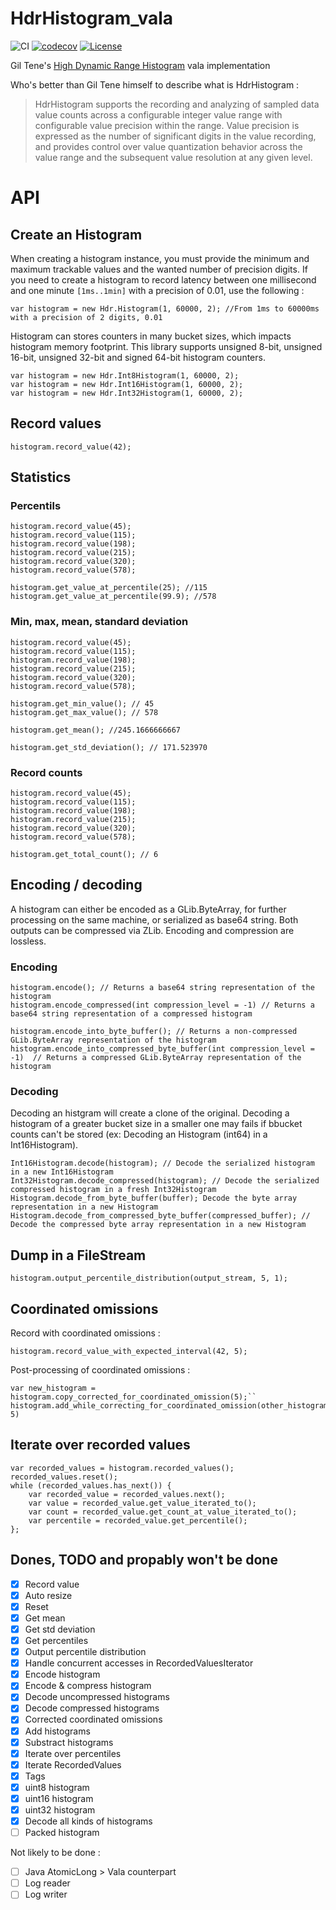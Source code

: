 # HdrHistogram_vala

![CI](https://github.com/lcallarec/HdrHistogram_vala/workflows/CI/badge.svg) 
[![codecov](https://codecov.io/gh/lcallarec/HdrHistogram_vala/branch/master/graph/badge.svg)](https://codecov.io/gh/lcallarec/HdrHistogram_vala)
[![License](https://img.shields.io/github/license/lcallarec/HdrHistogram_vala)](https://github.com/lcallarec/HdrHistogram_vala/blob/master/LICENSE)

Gil Tene's [High Dynamic Range Histogram](https://github.com/HdrHistogram/HdrHistogram) vala implementation

Who's better than Gil Tene himself to describe what is HdrHistogram :

> HdrHistogram supports the recording and analyzing of sampled data value counts across a configurable integer value range with configurable value precision within the range. Value precision is expressed as the number of significant digits in the value recording, and provides control over value quantization behavior across the value range and the subsequent value resolution at any given level.

# API

## Create an Histogram

When creating a histogram instance, you must provide the minimum and maximum trackable values and the wanted number of precision digits. If you need to create a histogram to record latency between one millisecond and one minute `[1ms..1min]` with a precision of 0.01, use the following :


```vala
var histogram = new Hdr.Histogram(1, 60000, 2); //From 1ms to 60000ms with a precision of 2 digits, 0.01
```

Histogram can stores counters in many bucket sizes, which impacts histogram memory footprint. This library supports unsigned 8-bit, unsigned 16-bit, unsigned 32-bit and signed 64-bit histogram counters.

```vala
var histogram = new Hdr.Int8Histogram(1, 60000, 2);
var histogram = new Hdr.Int16Histogram(1, 60000, 2);
var histogram = new Hdr.Int32Histogram(1, 60000, 2);
```

## Record values

```vala
histogram.record_value(42);
```

## Statistics

### Percentils

```vala
histogram.record_value(45);
histogram.record_value(115);
histogram.record_value(198);
histogram.record_value(215);
histogram.record_value(320);
histogram.record_value(578);

histogram.get_value_at_percentile(25); //115
histogram.get_value_at_percentile(99.9); //578
```

### Min, max, mean, standard deviation

```vala
histogram.record_value(45);
histogram.record_value(115);
histogram.record_value(198);
histogram.record_value(215);
histogram.record_value(320);
histogram.record_value(578);

histogram.get_min_value(); // 45
histogram.get_max_value(); // 578

histogram.get_mean(); //245.1666666667

histogram.get_std_deviation(); // 171.523970
```

### Record counts

```vala
histogram.record_value(45);
histogram.record_value(115);
histogram.record_value(198);
histogram.record_value(215);
histogram.record_value(320);
histogram.record_value(578);

histogram.get_total_count(); // 6
```

## Encoding / decoding

A histogram can either be encoded as a GLib.ByteArray, for further processing on the same machine, or serialized as base64 string. Both outputs can be compressed via ZLib. Encoding and compression are lossless.

### Encoding

```vala
histogram.encode(); // Returns a base64 string representation of the histogram
histogram.encode_compressed(int compression_level = -1) // Returns a base64 string representation of a compressed histogram

histogram.encode_into_byte_buffer(); // Returns a non-compressed GLib.ByteArray representation of the histogram
histogram.encode_into_compressed_byte_buffer(int compression_level = -1)  // Returns a compressed GLib.ByteArray representation of the histogram
```

### Decoding

Decoding an histgram will create a clone of the original. Decoding a histogram of a greater bucket size in a smaller one may fails if bbucket counts can't be stored (ex: Decoding an Histogram (int64) in a Int16Histogram).

```vala
Int16Histogram.decode(histogram); // Decode the serialized histogram in a new Int16Histogram
Int32Histogram.decode_compressed(histogram); // Decode the serialized compressed histogram in a fresh Int32Histogram
Histogram.decode_from_byte_buffer(buffer); Decode the byte array representation in a new Histogram
Histogram.decode_from_compressed_byte_buffer(compressed_buffer); // Decode the compressed byte array representation in a new Histogram
```

## Dump in a FileStream

```vala
histogram.output_percentile_distribution(output_stream, 5, 1);
```

## Coordinated omissions

Record with coordinated omissions :

```vala
histogram.record_value_with_expected_interval(42, 5);
```

Post-processing of coordinated omissions :

```vala
var new_histogram = histogram.copy_corrected_for_coordinated_omission(5);``
histogram.add_while_correcting_for_coordinated_omission(other_histogram, 5)
```

## Iterate over recorded values

```vala
var recorded_values = histogram.recorded_values();
recorded_values.reset();
while (recorded_values.has_next()) {
    var recorded_value = recorded_values.next();
    var value = recorded_value.get_value_iterated_to();
    var count = recorded_value.get_count_at_value_iterated_to();
    var percentile = recorded_value.get_percentile();
};
```

## Dones, TODO and propably won't be done
- [x] Record value
- [x] Auto resize
- [x] Reset
- [x] Get mean
- [x] Get std deviation
- [x] Get percentiles
- [x] Output percentile distribution
- [x] Handle concurrent accesses in RecordedValuesIterator
- [x] Encode histogram
- [x] Encode & compress histogram
- [x] Decode uncompressed histograms
- [x] Decode compressed histograms
- [x] Corrected coordinated omissions
- [x] Add histograms
- [x] Substract histograms
- [x] Iterate over percentiles
- [x] Iterate RecordedValues
- [x] Tags
- [x] uint8 histogram
- [x] uint16 histogram
- [x] uint32 histogram
- [x] Decode all kinds of histograms
- [ ] Packed histogram

Not likely to be done :
- [ ] Java AtomicLong > Vala counterpart
- [ ] Log reader
- [ ] Log writer
